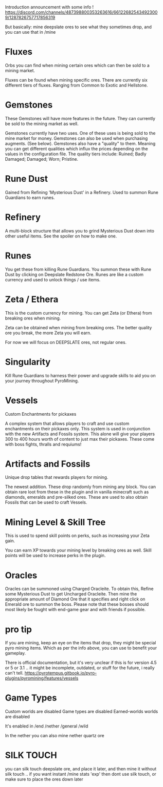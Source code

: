 Introduction announcement with some info !
https://discord.com/channels/487398800353263616/661226825434923009/1287826757717856319

But basically: mine deepslate ores to see what they sometimes drop, and you can use that in /mine

# Fluxes
Orbs you can find when mining certain ores which can then be sold to a mining market.

Fluxes can be found when mining specific ores. There are currently six different tiers of fluxes. Ranging from Common to Exotic and Hellstone.

# Gemstones
These Gemstones will have more features in the future. They can currently be sold to the mining market as well.

Gemstones currently have two uses. One of these uses is being sold to the mine market for money. Gemstones can also be used when purchasing augments. (See below). Gemstones also have a "quality" to them. Meaning you can get different qualities which influx the prices depending on the values in the configuration file. The quality tiers include:
Ruined;
Badly Damaged;
Damaged;
Worn;
Pristine.

# Rune Dust
Gained from Refining 'Mysterious Dust' in a Refinery. Used to summon Rune Guardians to earn runes.

# Refinery
A multi-block structure that allows you to grind Mysterious Dust down into other useful items. See the spoiler on how to make one.

# Runes
You get these from killing Rune Guardians. You summon these with Rune Dust by clicking on Deepslate Redstone Ore. Runes are like a custom currency and used to unlock things / use items.

# Zeta / Ethera 
This is the custom currency for mining. You can get Zeta (or Ethera) from breaking ores when mining.

Zeta can be obtained when mining from breaking ores. The better quality ore you break, the more Zeta you will earn.

For now we will focus on DEEPSLATE ores, not regular ones.

# Singularity
Kill Rune Guardians to harness their power and upgrade skills to aid you on your journey throughout PyroMining.

# Vessels
Custom Enchantments for pickaxes

A complex system that allows players to craft and use custom enchantments on their pickaxes only. This system is used in conjunction with the new Artifacts and Fossils system. This alone will give your players 300 to 400 hours worth of content to just max their pickaxes. These come with boss fights, thralls and requiums!

# Artifacts and Fossils
Unique drop tables that rewards players for mining.

The newest addition. These drop randomly from mining any block. You can obtain rare loot from these in the plugin and in vanilla minecraft such as diamonds, emeralds and pre-silked ores. These are used to also obtain Fossils that can be used to craft Vessels.

# Mining Level & Skill Tree
This is used to spend skill points on perks, such as increasing your Zeta gain.

You can earn XP towards your mining level by breaking ores as well.
Skill points will be used to increase perks in the plugin.

# Oracles
Oracles can be summoned using Charged Oracleite. To obtain this, Refine some Mysterious Dust to get Uncharged Oracleite. Then mine the appropriate amount of Diamond Ore that it specifies and right click on Emerald ore to summon the boss. Please note that these bosses should most likely be fought with end-game gear and with friends if possible.

# pro tip

If you are mining, keep an eye on the items that drop, they might be special pyro mining items. Which as per the info above, you can use to benefit your gameplay.

There is official documentation, but it's very unclear if this is for version 4.5 or 5 or 3.1 .. it might be incomplete, outdated, or stuff for the future, i really can't tell. https://pyrotempus.gitbook.io/pyro-plugins/pyromining/features/vessels

# Game Types
Custom worlds are disabled
Game types are disabled
Earned-worlds worlds are disabled

It's enabled in 
/end
/nether
/general
/wild

In the nether you can also mine nether quartz ore

# SILK TOUCH
you can silk touch deepslate ore, and place it later, and then mine it without silk touch .. 
if you want instant /mine stats 'exp' then dont use silk touch, or make sure to place the ores down later

